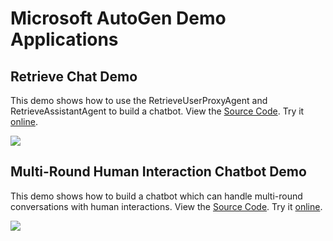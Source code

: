 # Microsoft AutoGen Demo Applications

## Retrieve Chat Demo

This demo shows how to use the RetrieveUserProxyAgent and RetrieveAssistantAgent to build a chatbot. View the [Source Code](./RAG-Chatbot/). Try it [online](https://huggingface.co/spaces/thinkall/autogen-demos).

![](RAG-Chatbot/autogen-rag.gif)


## Multi-Round Human Interaction Chatbot Demo

This demo shows how to build a chatbot which can handle multi-round conversations with human interactions. View the [Source Code](./AutoGen0.2UI/). Try it [online](https://huggingface.co/spaces/thinkall/autogen-human-input-demo).

![](AutoGen0.2UI/autogen-human-input.gif)